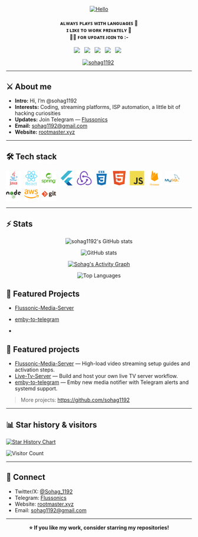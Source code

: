 
<!-- Copyrights 2020-25 @sohag1192 -->

<p align="center">
  <a href="/"><img src="https://media.giphy.com/media/M9gbBd9nbDrOTu1Mqx/giphy.gif" alt="Hello" width="160px" /></a>
</p>

<h4 align="center">
  ᴀʟᴡᴀʏꜱ ᴘʟᴀʏꜱ ᴡɪᴛʜ ʟᴀɴɢᴜᴀɢᴇꜱ 🐍 <br>
  ɪ ʟɪᴋᴇ ᴛᴏ ᴡᴏʀᴋ ᴘʀɪᴠᴀᴛᴇʟʏ 🔏 <br>
  🤹‍♂️ ꜰᴏʀ ᴜᴘᴅᴀᴛᴇ ᴊᴏɪɴ ᴛɢ :- <br>
</h4>

<p align='center'>
  <a href="https://codepen.io/sohag1192"><img height="25" src="https://img.shields.io/badge/codepen-green.svg?&style=for-the-badge&logo=codepen&logoColor=white"></a>&nbsp;&nbsp;
  <a href="https://x.com/Sohag_1192"><img height="25" src="https://img.shields.io/badge/twitter-%231DA1F2.svg?&style=for-the-badge&logo=twitter&logoColor=white"></a>&nbsp;&nbsp;
  <a href="https://rootmaster.xyz/"><img height="25" src="https://img.shields.io/badge/Website-%23354230.svg?&style=for-the-badge&logo=medium&logoColor=white"></a>&nbsp;&nbsp;
  <a href="https://www.instagram.com/mdsohagrana.01/"><img height="25" src="https://img.shields.io/badge/instagram-%23E4405F.svg?&style=for-the-badge&logo=instagram&logoColor=white"></a>&nbsp;&nbsp;
  <a href="https://t.me/Flussonics"><img height="25" src="https://img.shields.io/badge/join telegram-%23ffffff.svg?&style=for-the-badge&logo=telegram&logoColor=blue"></a>&nbsp;&nbsp;
</p>

<p align="center">
  <a href="https://github.com/sohag1192/"><img height="24" src="https://git-visitors.vercel.app/api/sohag1192" alt="sohag1192" /></a>
  <img src="https://komarev.com/ghpvc/?username=sohag1192&style=flat-square&color=blue" alt=""/>
</p>

---

## ⚔️ About me

- **Intro:** Hi, I’m @sohag1192
- **Interests:** Coding, streaming platforms, ISP automation, a little bit of hacking curiosities
- **Updates:** Join Telegram — [Flussonics](https://t.me/Flussonics)
- **Email:** [sohag1192@gmail.com](mailto:sohag1192@gmail.com)
- **Website:** [rootmaster.xyz](https://rootmaster.xyz)

---

## 🛠️ Tech stack

<div>
  <img src="https://github.com/devicons/devicon/blob/master/icons/java/java-original-wordmark.svg" title="Java" alt="Java" width="40" height="40"/>&nbsp;
  <img src="https://github.com/devicons/devicon/blob/master/icons/react/react-original-wordmark.svg" title="React" alt="React" width="40" height="40"/>&nbsp;
  <img src="https://github.com/devicons/devicon/blob/master/icons/spring/spring-original-wordmark.svg" title="Spring" alt="Spring" width="40" height="40"/>&nbsp;
  <img src="https://github.com/devicons/devicon/blob/master/icons/flutter/flutter-original.svg" title="Flutter" alt="Flutter" width="40" height="40"/>&nbsp;
  <img src="https://github.com/devicons/devicon/blob/master/icons/redux/redux-original.svg" title="Redux" alt="Redux " width="40" height="40"/>&nbsp;
  <img src="https://github.com/devicons/devicon/blob/master/icons/css3/css3-plain-wordmark.svg"  title="CSS3" alt="CSS" width="40" height="40"/>&nbsp;
  <img src="https://github.com/devicons/devicon/blob/master/icons/html5/html5-original.svg" title="HTML5" alt="HTML" width="40" height="40"/>&nbsp;
  <img src="https://github.com/devicons/devicon/blob/master/icons/javascript/javascript-original.svg" title="JavaScript" alt="JavaScript" width="40" height="40"/>&nbsp;
  <img src="https://github.com/devicons/devicon/blob/master/icons/firebase/firebase-plain-wordmark.svg" title="Firebase" alt="Firebase" width="40" height="40"/>&nbsp;
  <img src="https://github.com/devicons/devicon/blob/master/icons/mysql/mysql-original-wordmark.svg" title="MySQL"  alt="MySQL" width="40" height="40"/>&nbsp;
  <img src="https://github.com/devicons/devicon/blob/master/icons/nodejs/nodejs-original-wordmark.svg" title="NodeJS" alt="NodeJS" width="40" height="40"/>&nbsp;
  <img src="https://github.com/devicons/devicon/blob/master/icons/amazonwebservices/amazonwebservices-plain-wordmark.svg" title="AWS" alt="AWS" width="40" height="40"/>&nbsp;
  <img src="https://github.com/devicons/devicon/blob/master/icons/git/git-original-wordmark.svg" title="Git" alt="Git" width="40" height="40"/>
</div>

---

## ⚡️ Stats

<p align="center">
  <img src="https://github-stats-alpha.vercel.app/api?username=sohag1192&cc=000&tc=fff&ic=fff&bc=000" alt="sohag1192's GitHub stats" />
</p>

<p align="center">
  <img src="https://github-readme-stats.vercel.app/api?username=sohag1192&show_icons=true" alt="GitHub stats" />
</p>

<p align="center">
  <a href="https://github.com/sohag1192">
    <img src="https://github-readme-activity-graph.vercel.app/graph?username=sohag1192&bg_color=1F222E&color=F8D866&line=F85D7F&point=FFFFFF&hide_border=true" alt="Sohag's Activity Graph" />
  </a>
</p>

<p align="center">
  <img src="https://github-readme-stats.vercel.app/api/top-langs/?username=sohag1192&layout=compact&theme=vision-friendly-dark" alt="Top Languages" />
</p>

## 🚀 Featured Projects
- [Flussonic-Media-Server](https://github.com/sohag1192/Flussonic-Media-Server)
- [emby-to-telegram](https://github.com/sohag1192/emby-to-telegram)

- 

## 🚀 Featured projects

- [Flussonic-Media-Server](https://github.com/sohag1192/Flussonic-Media-Server) — High-load video streaming setup guides and activation steps.
- [Live-Tv-Server](https://github.com/sohag1192/Live-Tv-Server) — Build and host your own live TV server workflow.
- [emby-to-telegram](https://github.com/sohag1192/emby-to-telegram) — Emby new media notifier with Telegram alerts and systemd support.


> More projects: https://github.com/sohag1192


---

## 📊 Star history & visitors

[![Star History Chart](https://api.star-history.com/svg?repos=sohag1192/Flussonic-Media-Server,sohag1192/emby-to-telegram&type=Date)](https://star-history.com/#sohag1192/Flussonic-Media-Server&Date)

![Visitor Count](https://hits.sh/github.com/sohag1192/sohag1192.svg?style=for-the-badge&label=Visitors&color=blue)

---

## 🤝 Connect

- Twitter/X: [@Sohag_1192](https://x.com/Sohag_1192)
- Telegram: [Flussonics](https://t.me/Flussonics)
- Website: [rootmaster.xyz](https://rootmaster.xyz)
- Email: [sohag1192@gmail.com](mailto:sohag1192@gmail.com)

---

<p align="center">
  <b>⭐ If you like my work, consider starring my repositories!</b>
</p>

